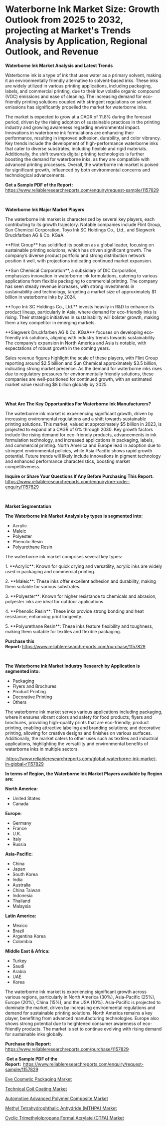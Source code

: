 <p><h1>Waterborne Ink Market Size: Growth Outlook from 2025 to 2032, projecting at Market's Trends Analysis by Application, Regional Outlook, and Revenue</h1></p><p><strong>Waterborne Ink Market Analysis and Latest Trends</strong></p>
<p><p>Waterborne ink is a type of ink that uses water as a primary solvent, making it an environmentally friendly alternative to solvent-based inks. These inks are widely utilized in various printing applications, including packaging, labels, and commercial printing, due to their low volatile organic compound (VOC) emissions and ease of cleaning. The increasing demand for eco-friendly printing solutions coupled with stringent regulations on solvent emissions has significantly propelled the market for waterborne inks.</p><p>The market is expected to grow at a CAGR of 11.8% during the forecast period, driven by the rising adoption of sustainable practices in the printing industry and growing awareness regarding environmental impact. Innovations in waterborne ink formulations are enhancing their performance, resulting in improved adhesion, durability, and color vibrancy. Key trends include the development of high-performance waterborne inks that cater to diverse substrates, including flexible and rigid materials. Additionally, the shift towards digital printing technologies is further boosting the demand for waterborne inks, as they are compatible with advanced printing processes. Overall, the waterborne ink market is poised for significant growth, influenced by both environmental concerns and technological advancements.</p></p>
<p><strong>Get a Sample PDF of the Report:&nbsp;</strong> <a href="https://www.reliableresearchreports.com/enquiry/request-sample/1157829?utm_campaign=102&utm_medium=2&utm_source=Github&utm_content=ia&utm_term=01022025&utm_id=waterborne-ink">https://www.reliableresearchreports.com/enquiry/request-sample/1157829</a></p>
<p>&nbsp;</p>
<p><strong>Waterborne Ink Major Market Players</strong></p>
<p><p>The waterborne ink market is characterized by several key players, each contributing to its growth trajectory. Notable companies include Flint Group, Sun Chemical Corporation, Toyo Ink SC Holdings Co., Ltd., and Siegwerk Druckfarben AG & Co. KGaA.</p><p>**Flint Group** has solidified its position as a global leader, focusing on sustainable printing solutions, which has driven significant growth. The company’s diverse product portfolio and strong distribution network position it well, with projections indicating continued market expansion.</p><p>**Sun Chemical Corporation**, a subsidiary of DIC Corporation, emphasizes innovation in waterborne ink formulations, catering to various applications from flexible packaging to commercial printing. The company has seen steady revenue increases, with strong investments in sustainability and technology, targeting a market size of approximately $1 billion in waterborne inks by 2024.</p><p>**Toyo Ink SC Holdings Co., Ltd.** invests heavily in R&D to enhance its product lineup, particularly in Asia, where demand for eco-friendly inks is rising. Their strategic initiatives in sustainability will bolster growth, making them a key competitor in emerging markets.</p><p>**Siegwerk Druckfarben AG & Co. KGaA** focuses on developing eco-friendly ink solutions, aligning with industry trends towards sustainability. The company’s expansion in North America and Asia is notable, with expectations of robust growth in the coming years.</p><p>Sales revenue figures highlight the scale of these players, with Flint Group reporting around $2.5 billion and Sun Chemical approximately $3.5 billion, indicating strong market presence. As the demand for waterborne inks rises due to regulatory pressures for environmentally friendly solutions, these companies are well-positioned for continued growth, with an estimated market value reaching $8 billion globally by 2025.</p></p>
<p>&nbsp;</p>
<p><strong>What Are The Key Opportunities For Waterborne Ink Manufacturers?</strong></p>
<p><p>The waterborne ink market is experiencing significant growth, driven by increasing environmental regulations and a shift towards sustainable printing solutions. This market, valued at approximately $5 billion in 2023, is projected to expand at a CAGR of 6% through 2030. Key growth factors include the rising demand for eco-friendly products, advancements in ink formulation technology, and increased applications in packaging, labels, and commercial printing. North America and Europe lead in adoption due to stringent environmental policies, while Asia-Pacific shows rapid growth potential. Future trends will likely include innovations in pigment technology and enhanced performance characteristics, boosting market competitiveness.</p></p>
<p><strong>Inquire or Share Your Questions If Any Before Purchasing This Report:</strong> <a href="https://www.reliableresearchreports.com/enquiry/pre-order-enquiry/1157829?utm_campaign=102&utm_medium=2&utm_source=Github&utm_content=ia&utm_term=01022025&utm_id=waterborne-ink">https://www.reliableresearchreports.com/enquiry/pre-order-enquiry/1157829</a></p>
<p>&nbsp;</p>
<p><strong>Market Segmentation</strong></p>
<p><strong>The Waterborne Ink Market Analysis by types is segmented into:</strong></p>
<p><ul><li>Acrylic</li><li>Maleic</li><li>Polyester</li><li>Phenolic Resin</li><li>Polyurethane Resin</li></ul></p>
<p><p>The waterborne ink market comprises several key types: </p><p>1. **Acrylic**: Known for quick drying and versatility, acrylic inks are widely used in packaging and commercial printing. </p><p>2. **Maleic**: These inks offer excellent adhesion and durability, making them suitable for various substrates. </p><p>3. **Polyester**: Known for higher resistance to chemicals and abrasion, polyester inks are ideal for outdoor applications. </p><p>4. **Phenolic Resin**: These inks provide strong bonding and heat resistance, enhancing print longevity. </p><p>5. **Polyurethane Resin**: These inks feature flexibility and toughness, making them suitable for textiles and flexible packaging.</p></p>
<p><strong>Purchase this Report:&nbsp;</strong><a href="https://www.reliableresearchreports.com/purchase/1157829?utm_campaign=102&utm_medium=2&utm_source=Github&utm_content=ia&utm_term=01022025&utm_id=waterborne-ink">https://www.reliableresearchreports.com/purchase/1157829</a></p>
<p>&nbsp;</p>
<p><strong>The Waterborne Ink Market Industry Research by Application is segmented into:</strong></p>
<p><ul><li>Packaging</li><li>Flyers and Brochures</li><li>Product Printing</li><li>Decorative Printing</li><li>Others</li></ul></p>
<p><p>The waterborne ink market serves various applications including packaging, where it ensures vibrant colors and safety for food products; flyers and brochures, providing high-quality prints that are eco-friendly; product printing, enabling attractive labeling and branding solutions; and decorative printing, allowing for creative designs and finishes on various surfaces. Additionally, the market caters to other uses such as textiles and industrial applications, highlighting the versatility and environmental benefits of waterborne inks in multiple sectors.</p></p>
<p><a href="https://www.reliableresearchreports.com/global-waterborne-ink-market-in-global-r1157829?utm_campaign=102&utm_medium=2&utm_source=Github&utm_content=ia&utm_term=01022025&utm_id=waterborne-ink">&nbsp;https://www.reliableresearchreports.com/global-waterborne-ink-market-in-global-r1157829</a></p>
<p><strong>In terms of Region, the Waterborne Ink Market Players available by Region are:</strong></p>
<p>
    <p> <strong> North America: </strong>
        <ul>
            <li>United States</li>
            <li>Canada</li>
        </ul>
        </p> 
    <p> <strong> Europe: </strong>
        <ul>
            <li>Germany</li>
            <li>France</li>
            <li>U.K.</li>
            <li>Italy</li>
            <li>Russia</li>
        </ul>
        </p> 
    <p> <strong> Asia-Pacific: </strong>
        <ul>
            <li>China</li>
            <li>Japan</li>
            <li>South Korea</li>
            <li>India</li>
            <li>Australia</li>
            <li>China Taiwan</li>
            <li>Indonesia</li>
            <li>Thailand</li>
            <li>Malaysia</li>
        </ul>
        </p> 
    <p> <strong> Latin America: </strong>
        <ul>
            <li>Mexico</li>
            <li>Brazil</li>
            <li>Argentina Korea</li>
            <li>Colombia</li>
        </ul>
        </p> 
    <p> <strong> Middle East & Africa: </strong>
        <ul>
            <li>Turkey</li>
            <li>Saudi</li>
            <li>Arabia</li>
            <li>UAE</li>
            <li>Korea</li>
        </ul>
    </p>
    </p>
<p><p>The waterborne ink market is experiencing significant growth across various regions, particularly in North America (30%), Asia-Pacific (25%), Europe (20%), China (15%), and the USA (10%). Asia-Pacific is projected to dominate the market, driven by increasing environmental regulations and demand for sustainable printing solutions. North America remains a key player, benefiting from advanced manufacturing technologies. Europe also shows strong potential due to heightened consumer awareness of eco-friendly products. The market is set to continue evolving with rising demand for sustainable inks globally.</p></p>
<p><strong>Purchase this Report: </strong><a href="https://www.reliableresearchreports.com/purchase/1157829?utm_campaign=102&utm_medium=2&utm_source=Github&utm_content=ia&utm_term=01022025&utm_id=waterborne-ink">https://www.reliableresearchreports.com/purchase/1157829</a></p>
<p>&nbsp;<strong>Get a Sample PDF of the Report:&nbsp;&nbsp;</strong><a href="https://www.reliableresearchreports.com/enquiry/request-sample/1157829?utm_campaign=102&utm_medium=2&utm_source=Github&utm_content=ia&utm_term=01022025&utm_id=waterborne-ink">https://www.reliableresearchreports.com/enquiry/request-sample/1157829</a></p>
<p><strong></strong></p>
<p><p><a href="https://github.com/pinzinyaah/Market-Research-Report-List-1/blob/main/eye-cosmetic-packaging-market.md?utm_campaign=102&utm_medium=2&utm_source=Github&utm_content=ia&utm_term=01022025&utm_id=waterborne-ink">Eye Cosmetic Packaging Market</a></p><p><a href="https://github.com/pearlinewhite4692/Market-Research-Report-List-1/blob/main/technical-coil-coating-market.md?utm_campaign=102&utm_medium=2&utm_source=Github&utm_content=ia&utm_term=01022025&utm_id=waterborne-ink">Technical Coil Coating Market</a></p><p><a href="https://github.com/tumacaakesha78/Market-Research-Report-List-1/blob/main/automotive-advanced-polymer-composite-market.md?utm_campaign=102&utm_medium=2&utm_source=Github&utm_content=ia&utm_term=01022025&utm_id=waterborne-ink">Automotive Advanced Polymer Composite Market</a></p><p><a href="https://github.com/nafidurii/Market-Research-Report-List-1/blob/main/methyl-tetrahydrophthalic-anhydride-mthpa-market.md?utm_campaign=102&utm_medium=2&utm_source=Github&utm_content=ia&utm_term=01022025&utm_id=waterborne-ink">Methyl Tetrahydrophthalic Anhydride (MTHPA) Market</a></p><p><a href="https://github.com/dbichayison/Market-Research-Report-List-1/blob/main/cyclic-trimethylolpropane-formal-acrylate-ctfa-market.md?utm_campaign=102&utm_medium=2&utm_source=Github&utm_content=ia&utm_term=01022025&utm_id=waterborne-ink">Cyclic Trimethylolpropane Formal Acrylate (CTFA) Market</a></p></p>
